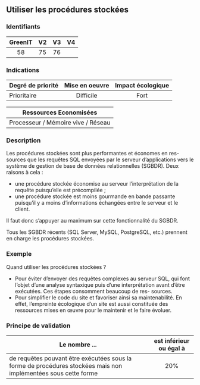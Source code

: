 ## Utiliser les procédures stockées

### Identifiants

| GreenIT |  V2  |  V3  |  V4  |
|:-------:|:----:|:----:|:----:|
|  58    | 75  | 76  |      |

### Indications

| Degré de priorité |      Mise en oeuvre       |  Impact écologique    | 
|-------------------|:-------------------------:|:---------------------:|
|  Prioritaire      |  Difficile                |    Fort               | 


|Ressources Economisées                                      |
|:----------------------------------------------------------:|
| Processeur / Mémoire vive / Réseau   |

### Description

Les procédures stockées sont plus performantes et économes en res- sources que les requêtes SQL envoyées par le serveur d’applications vers le système de gestion de base de données relationnelles (SGBDR). Deux raisons à cela :
 - une procédure stockée économise au serveur l’interprétation de la
requête puisqu’elle est précompilée ;
 - une procédure stockée est moins gourmande en bande passante puisqu’il y a moins d’informations échangées entre le serveur et le client.

Il faut donc s’appuyer au maximum sur cette fonctionnalité du SGBDR.

Tous les SGBDR récents (SQL Server, MySQL, PostgreSQL, etc.) prennent en charge les procédures stockées.

### Exemple

Quand utiliser les procédures stockées ?
 - Pour éviter d’envoyer des requêtes complexes au serveur SQL, qui font l’objet d’une analyse syntaxique puis d’une interprétation avant d’être exécutées. Ces étapes consomment beaucoup de res- sources.
 - Pour simplifier le code du site et favoriser ainsi sa maintenabilité. En effet, l’empreinte écologique d’un site est aussi constituée des ressources mises en œuvre pour le maintenir et le faire évoluer.


### Principe de validation

| Le nombre ...     | est inférieur ou égal à   |  
|-------------------|:-------------------------:|
|  de requêtes pouvant être exécutées sous la forme de procédures stockées mais non implémentées sous cette forme |  20% |
